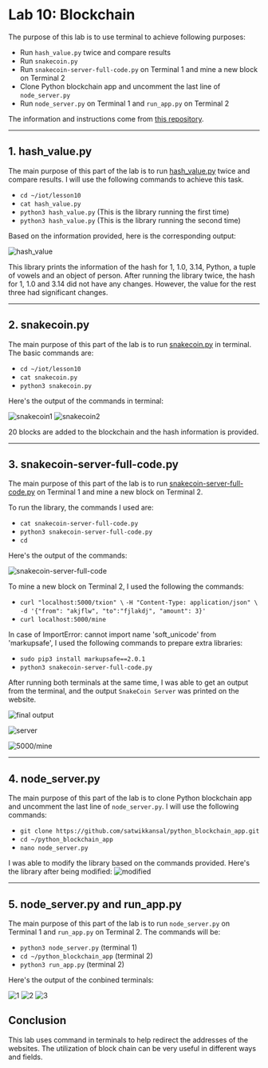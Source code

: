 # Lab 10: Blockchain
The purpose of this lab is to use terminal to achieve following purposes: 
- Run `hash_value.py` twice and compare results
- Run `snakecoin.py`
- Run `snakecoin-server-full-code.py` on Terminal 1 and mine a new block on Terminal 2
- Clone Python blockchain app and uncomment the last line of `node_server.py`
- Run `node_server.py` on Terminal 1 and `run_app.py` on Terminal 2

The information and instructions come from [this repository](https://github.com/kevinwlu/iot/tree/master/lesson10). 

---
## 1. hash_value.py
The main purpose of this part of the lab is to run [hash_value.py](https://github.com/kevinwlu/iot/blob/master/lesson10/hash_value.py) twice and compare results. I will use the following commands to achieve this task.
- `cd ~/iot/lesson10`
- `cat hash_value.py`
- `python3 hash_value.py` (This is the library running the first time)
- `python3 hash_value.py` (This is the library running the second time)

Based on the information provided, here is the corresponding output:

![hash_value](https://github.com/YuningCao0512/Engineering_Design_VI/blob/main/lab10_pictures/hash_value.png)

This library prints the information of the hash for 1, 1.0, 3.14, Python, a tuple of vowels and an object of person. After running the library twice, the hash for 1, 1.0 and 3.14 did not have any changes. However, the value for the rest three had significant changes. 

---
## 2. snakecoin.py
The main purpose of this part of the lab is to run [snakecoin.py](https://github.com/kevinwlu/iot/blob/master/lesson10/snakecoin.py) in terminal. The basic commands are:
- `cd ~/iot/lesson10`
- `cat snakecoin.py`
- `python3 snakecoin.py`

Here's the output of the commands in terminal:

![snakecoin1](https://github.com/YuningCao0512/Engineering_Design_VI/blob/main/lab10_pictures/snakecoin1.png)
![snakecoin2](https://github.com/YuningCao0512/Engineering_Design_VI/blob/main/lab10_pictures/snakecoin2.png)

20 blocks are added to the blockchain and the hash information is provided. 

---
## 3. snakecoin-server-full-code.py
The main purpose of this part of the lab is to run [snakecoin-server-full-code.py](https://github.com/kevinwlu/iot/blob/master/lesson10/snakecoin-server-full-code.py) on Terminal 1 and mine a new block on Terminal 2. 

To run the library, the commands I used are:
- `cat snakecoin-server-full-code.py`
- `python3 snakecoin-server-full-code.py`
- `cd`

Here's the output of the commands:

![snakecoin-server-full-code](https://github.com/YuningCao0512/Engineering_Design_VI/blob/main/lab10_pictures/snakecoin-server-full-code.png)

To mine a new block on Terminal 2, I used the following the commands:
- `curl "localhost:5000/txion" \`
     `-H "Content-Type: application/json" \`
     `-d '{"from": "akjflw", "to":"fjlakdj", "amount": 3}'`
- `curl localhost:5000/mine`

In case of ImportError: cannot import name 'soft_unicode' from 'markupsafe', I used the following commands to prepare extra libraries:
- `sudo pip3 install markupsafe==2.0.1`
- `python3 snakecoin-server-full-code.py`

After running both terminals at the same time, I was able to get an output from the terminal, and the output `SnakeCoin Server` was printed on the website. 

![final output](https://github.com/YuningCao0512/Engineering_Design_VI/blob/main/lab10_pictures/snakecoin-server-full-code_finaloutput.png)

![server](https://github.com/YuningCao0512/Engineering_Design_VI/blob/main/lab10_pictures/SnakeCoin%20Server.png)

![5000/mine](https://github.com/YuningCao0512/Engineering_Design_VI/blob/main/lab10_pictures/5000%3Amine_server.png)

---
## 4. node_server.py
The main purpose of this part of the lab is to clone Python blockchain app and uncomment the last line of `node_server.py`. I will use the following commands:
- `git clone https://github.com/satwikkansal/python_blockchain_app.git`
- `cd ~/python_blockchain_app`
- `nano node_server.py`

I was able to modify the library based on the commands provided. Here's the library after being modified:
![modified](https://github.com/YuningCao0512/Engineering_Design_VI/blob/main/lab10_pictures/node_server_modified.png)

---
## 5. node_server.py and run_app.py
The main purpose of this part of the lab is to run `node_server.py` on Terminal 1 and `run_app.py` on Terminal 2. The commands will be:

- `python3 node_server.py` (terminal 1)
- `cd ~/python_blockchain_app` (terminal 2)
- `python3 run_app.py` (terminal 2)

Here's the output of the conbined terminals:

![1](https://github.com/YuningCao0512/Engineering_Design_VI/blob/main/lab10_pictures/5.1.png)
![2](https://github.com/YuningCao0512/Engineering_Design_VI/blob/main/lab10_pictures/5.2.png)
![3](https://github.com/YuningCao0512/Engineering_Design_VI/blob/main/lab10_pictures/5.3.png)

## Conclusion
This lab uses command in terminals to help redirect the addresses of the websites. The utilization of block chain can be very useful in different ways and fields. 


